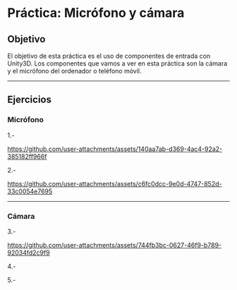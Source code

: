 # Práctica: Micrófono y cámara

## Objetivo

El objetivo de esta práctica es el uso de componentes de entrada con Unity3D. Los componentes que vamos a ver en esta práctica son la cámara y el micrófono del ordenador o teléfono móvil.

---

## Ejercicios

### Micrófono

1.- 

https://github.com/user-attachments/assets/140aa7ab-d369-4ac4-92a2-385182ff966f

2.- 

https://github.com/user-attachments/assets/c6fc0dcc-9e0d-4747-852d-33c0054e7695

---

### Cámara

3.- 

https://github.com/user-attachments/assets/744fb3bc-0627-46f9-b789-92034fd2c9f9

4.- 



5.- 

